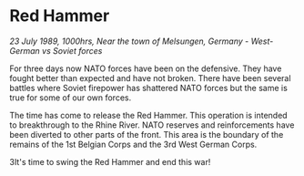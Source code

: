# Red Hammer

*23 July 1989, 1000hrs, Near the town of Melsungen, Germany - West-German vs Soviet forces*



For three days now NATO forces have been on the defensive. They have fought better than expected and have not broken. There have been several battles where Soviet firepower has shattered NATO forces but the same is true for some of our own forces. 

The time has come to release the Red Hammer. This operation is intended to breakthrough to the Rhine River. NATO reserves and reinforcements have been diverted to other parts of the front. This area is the boundary of the remains of the 1st Belgian Corps and the 3rd West German Corps. 

3It's time to swing the Red Hammer and end this war!
